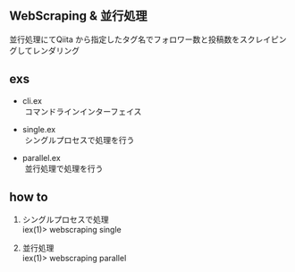 ## WebScraping & 並行処理
並行処理にてQiita から指定したタグ名でフォロワー数と投稿数をスクレイピングしてレンダリング
## exs
- cli.ex  
  コマンドラインインターフェイス

- single.ex  
  シングルプロセスで処理を行う

- parallel.ex  
  並行処理で処理を行う

## how to
1. シングルプロセスで処理  
iex(1)> webscraping single

2. 並行処理  
iex(1)> webscraping parallel

